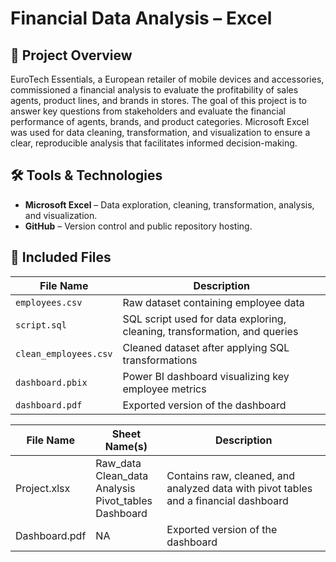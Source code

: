 # Financial Data Analysis – Excel

## 📌 Project Overview

EuroTech Essentials, a European retailer of mobile devices and accessories, commissioned a financial analysis to evaluate the profitability of sales agents, product lines, and brands in stores.
The goal of this project is to answer key questions from stakeholders and evaluate the financial performance of agents, brands, and product categories.
Microsoft Excel was used for data cleaning, transformation, and visualization to ensure a clear, reproducible analysis that facilitates informed decision-making.

## 🛠️ Tools & Technologies

- **Microsoft Excel** – Data exploration, cleaning, transformation, analysis, and visualization. 
- **GitHub** – Version control and public repository hosting.  

## 📁 Included Files

| File Name               | Description                                                  |
|------------------------|---------------------------------------------------------------|
| `employees.csv`        | Raw dataset containing employee data              |
| `script.sql`           | SQL script used for data exploring, cleaning, transformation, and queries|
| `clean_employees.csv`  | Cleaned dataset after applying SQL transformations            |
| `dashboard.pbix`       | Power BI dashboard visualizing key employee metrics           |
| `dashboard.pdf`        | Exported version of the dashboard                             |

| File Name       | Sheet Name(s)                                                    |Description                                                  
|-----------------|-----------------------------------------------------------------|-----------------------------------------------------|
| Project.xlsx    | Raw_data<br>Clean_data<br>Analysis<br>Pivot_tables<br>Dashboard | Contains raw, cleaned, and analyzed data with pivot tables and a financial dashboard|
| Dashboard.pdf   | NA                                                              | Exported version of the dashboard                |

